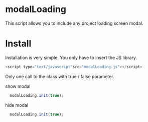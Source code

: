 modalLoading
=========

This script allows you to include any project loading screen modal.


Install
=========

Installation is very simple. You only have to insert the JS library.

```js
<script type="text/javascript"src="modalLoading.js"></script>
```

Only one call to the class with true / false parameter.

show modal

```js
  modalLoading.init(true);
```

hide modal
```js
  modalLoading.init(true);
```
